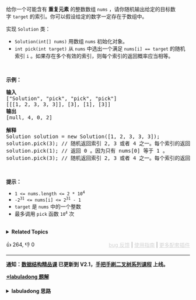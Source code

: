 <p>给你一个可能含有 <strong>重复元素</strong> 的整数数组&nbsp;<code>nums</code> ，请你随机输出给定的目标数字&nbsp;<code>target</code> 的索引。你可以假设给定的数字一定存在于数组中。</p>

<p>实现 <code>Solution</code> 类：</p>

<ul> 
 <li><code>Solution(int[] nums)</code> 用数组 <code>nums</code> 初始化对象。</li> 
 <li><code>int pick(int target)</code> 从 <code>nums</code> 中选出一个满足 <code>nums[i] == target</code> 的随机索引 <code>i</code> 。如果存在多个有效的索引，则每个索引的返回概率应当相等。</li> 
</ul>

<p>&nbsp;</p>

<p><strong>示例：</strong></p>

<pre>
<strong>输入</strong>
["Solution", "pick", "pick", "pick"]
[[[1, 2, 3, 3, 3]], [3], [1], [3]]
<strong>输出</strong>
[null, 4, 0, 2]

<strong>解释</strong>
Solution solution = new Solution([1, 2, 3, 3, 3]);
solution.pick(3); // 随机返回索引 2, 3 或者 4 之一。每个索引的返回概率应该相等。
solution.pick(1); // 返回 0 。因为只有 nums[0] 等于 1 。
solution.pick(3); // 随机返回索引 2, 3 或者 4 之一。每个索引的返回概率应该相等。
</pre>

<p>&nbsp;</p>

<div class="top-view__1vxA"> 
 <div class="original__bRMd"> 
  <div> 
   <p><strong>提示：</strong></p> 
  </div>
 </div>
</div>

<ul> 
 <li><code>1 &lt;= nums.length &lt;= 2 * 10<sup>4</sup></code></li> 
 <li><code>-2<sup>31</sup> &lt;= nums[i] &lt;= 2<sup>31</sup> - 1</code></li> 
 <li><code>target</code> 是 <code>nums</code> 中的一个整数</li> 
 <li>最多调用 <code>pick</code> 函数 <code>10<sup>4</sup></code> 次</li> 
</ul>

<div class="fullscreen-btn-layer__2kn7">
 &nbsp;
</div>

<details><summary><strong>Related Topics</strong></summary>水塘抽样 | 哈希表 | 数学 | 随机化</details><br>

<div>👍 264, 👎 0<span style='float: right;'><span style='color: gray;'><a href='https://github.com/labuladong/fucking-algorithm/discussions/939' target='_blank' style='color: lightgray;text-decoration: underline;'>bug 反馈</a> | <a href='https://labuladong.gitee.io/article/fname.html?fname=jb插件简介' target='_blank' style='color: lightgray;text-decoration: underline;'>使用指南</a> | <a href='https://labuladong.github.io/algo/images/others/%E5%85%A8%E5%AE%B6%E6%A1%B6.jpg' target='_blank' style='color: lightgray;text-decoration: underline;'>更多配套插件</a></span></span></div>

<div id="labuladong"><hr>

**通知：[数据结构精品课](https://aep.h5.xeknow.com/s/1XJHEO) 已更新到 V2.1，[手把手刷二叉树系列课程](https://aep.xet.tech/s/3YGcq3) 上线。**



<p><strong><a href="https://labuladong.github.io/article/slug.html?slug=random-pick-index" target="_blank">⭐️labuladong 题解</a></strong></p>
<details><summary><strong>labuladong 思路</strong></summary>

## 基本思路

这题按理说可以使用 HashMap 来做，存储元素到索引列表的映射，然后随机从列表中取出一个元素，但是似乎这题对空间复杂度的要求较高，这个简单直接的方式会超过内存限制。

所以我们只好用时间换空间，每次 `pick` 都遍历一遍 `nums` 数组，用水塘抽样算法从中随机选出一个索引。

水塘抽样算法就是解决如何在长度未知的序列（数据流）中**随机**选择一个元素的数学技巧，类似 [382. 链表随机节点](/problems/linked-list-random-node)。

结论：当你遇到第 `i` 个元素时，应该有 `1/i` 的概率选择该元素，`1 - 1/i` 的概率保持原有的选择。数学证明请看详细题解。

**详细题解：[谈谈游戏中的随机算法](https://labuladong.github.io/article/fname.html?fname=随机算法)**

**标签：[数学](https://mp.weixin.qq.com/mp/appmsgalbum?__biz=MzAxODQxMDM0Mw==&action=getalbum&album_id=2122023604245659649)，水塘抽样算法，[随机算法](https://mp.weixin.qq.com/mp/appmsgalbum?__biz=MzAxODQxMDM0Mw==&action=getalbum&album_id=2122023604245659649)**

## 解法代码

提示：🟢 标记的是我写的解法代码，🤖 标记的是 chatGPT 翻译的多语言解法代码。如有错误，可以 [点这里](https://github.com/labuladong/fucking-algorithm/issues/1113) 反馈和修正。

<div class="tab-panel"><div class="tab-nav">
<button data-tab-item="cpp" class="tab-nav-button btn " data-tab-group="default" onclick="switchTab(this)">cpp🤖</button>

<button data-tab-item="python" class="tab-nav-button btn " data-tab-group="default" onclick="switchTab(this)">python🤖</button>

<button data-tab-item="java" class="tab-nav-button btn active" data-tab-group="default" onclick="switchTab(this)">java🟢</button>

<button data-tab-item="go" class="tab-nav-button btn " data-tab-group="default" onclick="switchTab(this)">go🤖</button>

<button data-tab-item="javascript" class="tab-nav-button btn " data-tab-group="default" onclick="switchTab(this)">javascript🤖</button>
</div><div class="tab-content">
<div data-tab-item="cpp" class="tab-item " data-tab-group="default"><div class="highlight">

```cpp
// 注意：cpp 代码由 chatGPT🤖 根据我的 java 代码翻译，旨在帮助不同背景的读者理解算法逻辑。
// 本代码已经通过力扣的测试用例，应该可直接成功提交。

class Solution {
private:
    vector<int> nums;
public:
    Solution(vector<int>& nums) {
        this->nums = nums;
    }
    
    int pick(int target) {
        int count = 0, res = -1;
        for (int i = 0; i < nums.size(); i++) {
            if (nums[i] != target) {
                continue;
            }
            count++;
            if (rand() % count == 0) {
                res = i;
            }
        }
        return res;
    }
};
```

</div></div>

<div data-tab-item="python" class="tab-item " data-tab-group="default"><div class="highlight">

```python
# 注意：python 代码由 chatGPT🤖 根据我的 java 代码翻译，旨在帮助不同背景的读者理解算法逻辑。
# 本代码已经通过力扣的测试用例，应该可直接成功提交。

import random

class Solution:
    def __init__(self, nums: List[int]):
        self.nums = nums
        self.rand = random.Random()

    def pick(self, target: int) -> int:
        count, res = 0, -1
        for i in range(len(self.nums)):
            if self.nums[i] != target:
                continue
            count += 1
            if self.rand.randint(1, count) == 1:
                res = i
        return res
```

</div></div>

<div data-tab-item="java" class="tab-item active" data-tab-group="default"><div class="highlight">

```java
class Solution {
    int[] nums;
    Random rand;

    public Solution(int[] nums) {
        this.nums = nums;
        this.rand = new Random();
    }

    public int pick(int target) {
        int count = 0, res = -1;
        for (int i = 0; i < nums.length; i++) {
            if (nums[i] != target) {
                continue;
            }
            count++;
            if (rand.nextInt(count) == 0) {
                res = i;
            }
        }

        return res;
    }
}
```

</div></div>

<div data-tab-item="go" class="tab-item " data-tab-group="default"><div class="highlight">

```go
// 注意：go 代码由 chatGPT🤖 根据我的 java 代码翻译，旨在帮助不同背景的读者理解算法逻辑。
// 本代码还未经过力扣测试，仅供参考，如有疑惑，可以参照我写的 java 代码对比查看。

// Constructor function that receives a nums array and returns a solution struct
func Constructor(nums []int) Solution {
    randSource := rand.NewSource(time.Now().UnixNano())
    randGen := rand.New(randSource)
    return Solution{nums, randGen}
}

// Pick function receives a target value and returns the index of the element in the nums array
func Pick(s *Solution, target int) int {
    count := 0
    res := -1
    for i := 0; i < len(s.nums); i++ {
        if s.nums[i] != target {
            continue
        }
        count++
        if s.rand.Intn(count) == 0 {
            res = i
        }
    }
    return res
}
```

</div></div>

<div data-tab-item="javascript" class="tab-item " data-tab-group="default"><div class="highlight">

```javascript
// 注意：javascript 代码由 chatGPT🤖 根据我的 java 代码翻译，旨在帮助不同背景的读者理解算法逻辑。
// 本代码还未经过力扣测试，仅供参考，如有疑惑，可以参照我写的 java 代码对比查看。

/**
 * @param {number[]} nums
 */
var Solution = function(nums) {
    this.nums = nums;
    this.rand = new Random();
};

/**
 * @param {number} target
 * @return {number}
 */
Solution.prototype.pick = function(target) {
    let count = 0;
    let res = -1;
    for (let i = 0; i < this.nums.length; i++) {
        if (this.nums[i] !== target) {
            continue;
        }
        count++;
        if (this.rand.nextInt(count) === 0) {
            res = i;
        }
    }
    return res;
};
```

</div></div>
</div></div>

**类似题目**：
  - [382. 链表随机节点 🟠](/problems/linked-list-random-node)
  - [384. 打乱数组 🟠](/problems/shuffle-an-array)

</details>
</div>



